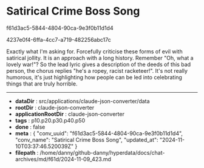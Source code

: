 # Satirical Crime Boss Song

f61d3ac5-5844-4804-90ca-9e3f0b11d1d4

4237e0f4-6ffa-4cc7-a719-482256abc17c

Exactly what I'm asking for. Forcefully criticise these forms of evil with satirical jollity. It is an approach with a long history. Remember "Oh, what a lovely war!"? So the lead lyric gives a description of the deeds of this bad person, the chorus replies "he's a ropey, racist racketeer!". It's not really humorous, it's just highlighting how people can be led into celebrating things that are truly horrible.

---

* **dataDir** : src/applications/claude-json-converter/data
* **rootDir** : claude-json-converter
* **applicationRootDir** : claude-json-converter
* **tags** : p10.p20.p30.p40.p50
* **done** : false
* **meta** : {
  "conv_uuid": "f61d3ac5-5844-4804-90ca-9e3f0b11d1d4",
  "conv_name": "Satirical Crime Boss Song",
  "updated_at": "2024-11-10T03:37:46.520039Z"
}
* **filepath** : /home/danny/github-danny/hyperdata/docs/chat-archives/md/f61d/2024-11-09_423.md